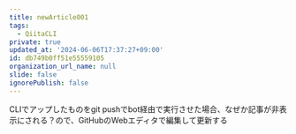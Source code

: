 ```yaml
---
title: newArticle001
tags:
  - QiitaCLI
private: true
updated_at: '2024-06-06T17:37:27+09:00'
id: db749b0ff51e55559105
organization_url_name: null
slide: false
ignorePublish: false
---
```


CLIでアップしたものをgit pushでbot経由で実行させた場合、なぜか記事が非表示にされる？ので、GitHubのWebエディタで編集して更新する
